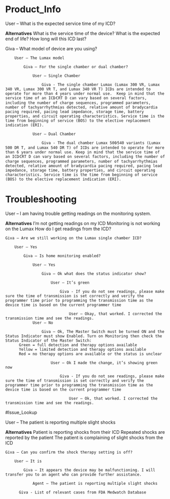 # Product_Info

User – What is the expected service time of my ICD?

**Alternatives**
What is the service time of the device?
What is the expected end of life?
How long will this ICD last?

Giva – What model of device are you using?

		User – The Lumax model

			Giva – For the single chamber or dual chamber?

				User – Single Chamber

					Giva - The single chamber Lumax (Lumax 300 VR, Lumax 340 VR, Lumax 300 VR T, and Lumax 340 VR T) ICDs are intended to operate for more than 4 years under normal use.  Keep in mind that the service time of an ICD⁄CRT D can vary based on several factors, including the number of charge sequences, programmed parameters, number of tachyarrhythmias detected, relative amount of bradycardia pacing required, pacing lead impedance, storage time, battery properties, and circuit operating characteristics. Service time is the time from beginning of service (BOS) to the elective replacement indication (ERI).

				User – Dual Chamber

					Giva - The dual chamber Lumax 500⁄540 variants (Lumax 500 DR T, and Lumax 540 DR T) of ICDs are intended to operate for more than 6 years under normal use. Keep in mind that the service time of an ICD⁄CRT D can vary based on several factors, including the number of charge sequences, programmed parameters, number of tachyarrhythmias detected, relative amount of bradycardia pacing required, pacing lead impedance, storage time, battery properties, and circuit operating characteristics. Service time is the time from beginning of service (BOS) to the elective replacement indication (ERI).

# Troubleshooting

User – I am having trouble getting readings on the monitoring system.

**Alternatives**
I’m not getting readings on my ICD
Monitoring is not working on the Lumax
How do I get readings from the ICD?

	Giva – Are we still working on the Lumax single chamber ICD?

		User – Yes

			Giva – Is home monitoring enabled?

				User – Yes

					Giva – Ok what does the status indicator show?

						User – It’s green

							Giva - If you do not see readings, please make sure the time of transmission is set correctly and verify the programmer time prior to programming the transmission time as the device time is based on the current programmer time

								User – Okay, that worked. I corrected the transmission time and see the readings.
				User – No

					Giva – Ok, The Master Switch must be turned ON and the Status Indicator must show Enabled. Turn on Monitoring then check the Status Indicator of the Master Switch:
          Green = full detection and therapy options available
          Yellow = limited detection and therapy options available
          Red = no therapy options are available or the status is unclear

						User – Ok I made the change, it’s showing green now

							Giva - If you do not see readings, please make sure the time of transmission is set correctly and verify the programmer time prior to programming the transmission time as the device time is based on the current programmer time

								User – Ok, that worked. I corrected the transmission time and see the readings.

#Issue_Lookup

User – The patient is reporting multiple slight shocks

**Alternatives**
Patient is reporting shocks from their ICD
Repeated shocks are reported by the patient
The patient is complaining of slight shocks from the ICD

	Giva – Can you confirm the shock therapy setting is off?

		User – It is

			Giva – It appears the device may be malfunctioning. I will transfer you to an agent who can provide further assistance.

				Agent – The patient is reporting multiple slight shocks

          Giva - List of relevant cases from FDA Medwatch Database
